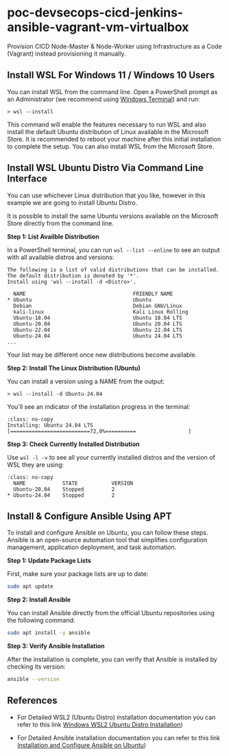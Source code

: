 # poc-devsecops-cicd-jenkins-ansible-vagrant-vm-virtualbox
Provision CICD Node-Master &amp; Node-Worker using Infrastructure as a Code (Vagrant) instead provisioning it manually.

## Install WSL For Windows 11 / Windows 10 Users

You can install WSL from the command line. Open a PowerShell prompt as an Administrator (we recommend using [Windows Terminal](https://github.com/microsoft/terminal?tab=readme-ov-file#installing-and-running-windows-terminal)) and run:

```{code-block} text
> wsl --install
```

This command will enable the features necessary to run WSL and also install the default Ubuntu distribution of Linux available in the Microsoft Store. It is recommended to reboot your machine after this initial installation to complete the setup. You can also install WSL from the Microsoft Store.

## Install WSL Ubuntu Distro Via Command Line Interface
You can use whichever Linux distribution that you like, however in this example we are going to install Ubuntu Distro. 

It is possible to install the same Ubuntu versions available on the Microsoft Store directly from the command line.

**Step 1: List Availble Distribution**

In a PowerShell terminal, you can run `wsl --list --online` to see an output with all available distros and versions:

```{code-block} text
The following is a list of valid distributions that can be installed.
The default distribution is denoted by '*'.
Install using 'wsl --install -d <Distro>'.

  NAME                                   FRIENDLY NAME
* Ubuntu                                 Ubuntu
  Debian                                 Debian GNU/Linux
  kali-linux                             Kali Linux Rolling
  Ubuntu-18.04                           Ubuntu 18.04 LTS
  Ubuntu-20.04                           Ubuntu 20.04 LTS
  Ubuntu-22.04                           Ubuntu 22.04 LTS
  Ubuntu-24.04                           Ubuntu 24.04 LTS
...

``` 

Your list may be different once new distributions become available.  

**Step 2: Install The Linux Distribution (Ubuntu)**

You can install a version using a NAME from the output:

```{code-block} text
> wsl --install -d Ubuntu-24.04
```

You'll see an indicator of the installation progress in the terminal:

```{code-block} text
:class: no-copy
Installing: Ubuntu 24.04 LTS
[==========================72,0%==========                 ]
```

**Step 3: Check Currently Installed Distribution**

Use `wsl -l -v` to see all your currently installed distros and the version of WSL they are using:

```{code-block} text
:class: no-copy
  NAME            STATE           VERSION
  Ubuntu-20.04    Stopped         2
* Ubuntu-24.04    Stopped         2
```



## Install & Configure Ansible Using APT
To install and configure Ansible on Ubuntu, you can follow these steps. Ansible is an open-source automation tool that simplifies configuration management, application deployment, and task automation.

**Step 1: Update Package Lists**

First, make sure your package lists are up to date:

```bash
sudo apt update
```

**Step 2: Install Ansible**

You can install Ansible directly from the official Ubuntu repositories using the following command:

```bash
sudo apt install -y ansible
```

**Step 3: Verify Ansible Installation**

After the installation is complete, you can verify that Ansible is installed by checking its version:

```bash
ansible --version
```
## References
- For Detailed WSL2 (Ubuntu Distro) installation documentation you can refer to this link [Windows WSL2 Ubuntu Distro Installation](https://github.com/ubuntu/WSL/blob/main/docs/guides/install-ubuntu-wsl2.md))

- For Detailed Ansible installation documentation you can refer to this link [Installation and Configure Ansible on Ubuntu](https://gist.githubusercontent.com/NotHarshhaa/dca2a689284e5df19632ef4b2bd5955e/raw/3f795dec121fcbd277eb246df7aa99d62612442b/ansible-install.md))

